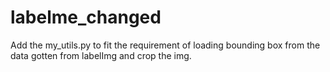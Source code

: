 # labelme_changed

Add the my_utils.py to fit the requirement of loading bounding box from the data gotten from labelImg and crop the img.
